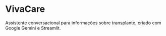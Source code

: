 # VivaCare
Assistente conversacional para informações sobre transplante, criado com Google Gemini e Streamlit.
